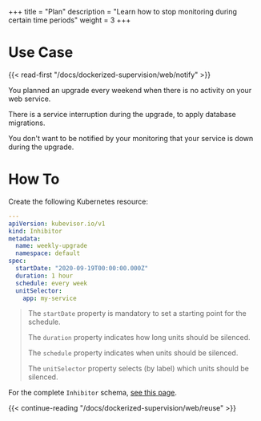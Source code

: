 +++
title = "Plan"
description = "Learn how to stop monitoring during certain time periods"
weight = 3
+++

# Use Case

{{< read-first "/docs/dockerized-supervision/web/notify" >}}

You planned an upgrade every weekend when there is no activity on your web service.

There is a service interruption during the upgrade, to apply database migrations.

You don't want to be notified by your monitoring that your service is down during the upgrade.

# How To

Create the following Kubernetes resource:

```yaml
---
apiVersion: kubevisor.io/v1
kind: Inhibitor
metadata:
  name: weekly-upgrade
  namespace: default
spec:
  startDate: "2020-09-19T00:00:00.000Z"
  duration: 1 hour
  schedule: every week
  unitSelector:
    app: my-service
```

> The `startDate` property is mandatory to set a starting point for the schedule.
>
> The `duration` property indicates how long units should be silenced.
>
> The `schedule` property indicates when units should be silenced.
>
> The `unitSelector` property selects (by label) which units should be silenced.

For the complete `Inhibitor` schema, [see this page](/docs/concepts/inhibitor/schema).

{{< continue-reading "/docs/dockerized-supervision/web/reuse" >}}
